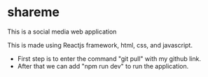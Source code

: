 # shareme
This is a social media web application

This is made using Reactjs framework, html, css, and javascript.

* First step is to enter the command "git pull" with my github link.
* After that we can add "npm run dev" to run the application.
